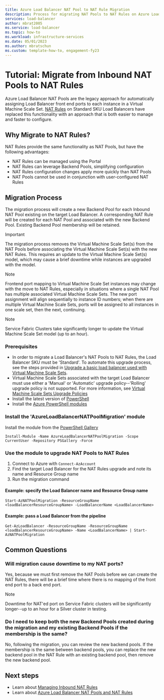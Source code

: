 ```yaml
---
title: Azure Load Balancer NAT Pool to NAT Rule Migration
description: Process for migrating NAT Pools to NAT Rules on Azure Load Balancer.
services: load-balancer
author: mbrat2005
ms.service: load-balancer
ms.topic: how-to
ms.workload: infrastructure-services
ms.date: 05/01/2023
ms.author: mbratschun
ms.custom: template-how-to, engagement-fy23
---
```


# Tutorial: Migrate from Inbound NAT Pools to NAT Rules

Azure Load Balancer NAT Pools are the legacy approach for automatically assigning Load Balancer front end ports to each instance in a Virtual Machine Scale Set. [NAT Rules](inbound-nat-rules.md) on Standard SKU Load Balancers have replaced this functionality with an approach that is both easier to manage and faster to configure. 

## Why Migrate to NAT Rules?

NAT Rules provide the same functionality as NAT Pools, but have the following advantages:
* NAT Rules can be managed using the Portal
* NAT Rules can leverage Backend Pools, simplifying configuration
* NAT Rules configuration changes apply more quickly than NAT Pools
* NAT Pools cannot be used in conjunction with user-configured NAT Rules

## Migration Process

The migration process will create a new Backend Pool for each Inbound NAT Pool existing on the target Load Balancer. A corresponding NAT Rule will be created for each NAT Pool and associated with the new Backend Pool. Existing Backend Pool membership will be retained. 

> [!IMPORTANT]
> The migration process removes the Virtual Machine Scale Set(s) from the NAT Pools before associating the Virtual Machine Scale Set(s) with the new NAT Rules. This requires an update to the Virtual Machine Scale Set(s) model, which may cause a brief downtime while instances are upgraded with the model.

> [!NOTE]
> Frontend port mapping to Virtual Machine Scale Set instances may change with the move to NAT Rules, especially in situations where a single NAT Pool has multiple associated Virtual Machine Scale Sets. The new port assignment will align sequentially to instance ID numbers; when there are multiple Virtual Machine Scale Sets, ports will be assigned to all instances in one scale set, then the next, continuing. 

> [!NOTE]
> Service Fabric Clusters take significantly longer to update the Virtual Machine Scale Set model (up to an hour). 

### Prerequisites 

* In order to migrate a Load Balancer's NAT Pools to NAT Rules, the Load Balancer SKU must be 'Standard'. To automate this upgrade process, see the steps provided in [Upgrade a basic load balancer used with Virtual Machine Scale Sets](upgrade-basic-standard-virtual-machine-scale-sets.md).
* Virtual Machine Scale Sets associated with the target Load Balancer must use either a 'Manual' or 'Automatic' upgrade policy--'Rolling' upgrade policy is not supported. For more information, see [Virtual Machine Scale Sets Upgrade Policies](../virtual-machine-scale-sets/virtual-machine-scale-sets-upgrade-scale-set.md#how-to-bring-vms-up-to-date-with-the-latest-scale-set-model)
* Install the latest version of [PowerShell](/powershell/scripting/install/installing-powershell)
* Install the [Azure PowerShell modules](/powershell/azure/install-azure-powershell)

### Install the 'AzureLoadBalancerNATPoolMigration' module

Install the module from the [PowerShell Gallery](https://www.powershellgallery.com/packages/AzureLoadBalancerNATPoolMigration)

```azurepowershell
Install-Module -Name AzureLoadBalancerNATPoolMigration -Scope CurrentUser -Repository PSGallery -Force
```

### Use the module to upgrade NAT Pools to NAT Rules

1. Connect to Azure with `Connect-AzAccount`
1. Find the target Load Balancer for the NAT Rules upgrade and note its name and Resource Group name
1. Run the migration command

#### Example: specify the Load Balancer name and Resource Group name
   ```azurepowershell
   Start-AzNATPoolMigration -ResourceGroupName <loadBalancerResourceGroupName> -LoadBalancerName <LoadBalancerName>
   ```

#### Example: pass a Load Balancer from the pipeline
   ```azurepowershell
   Get-AzLoadBalancer -ResourceGroupName -ResourceGroupName <loadBalancerResourceGroupName> -Name <LoadBalancerName> | Start-AzNATPoolMigration
   ```

## Common Questions

### Will migration cause downtime to my NAT ports?

Yes, because we must first remove the NAT Pools before we can create the NAT Rules, there will be a brief time where there is no mapping of the front end port to a back end port.

> [!NOTE]
> Downtime for NAT'ed port on Service Fabric clusters will be significantly longer--up to an hour for a Silver cluster in testing. 

### Do I need to keep both the new Backend Pools created during the migration and my existing Backend Pools if the membership is the same?

No, following the migration, you can review the new backend pools. If the membership is the same between backend pools, you can replace the new backend pool in the NAT Rule with an existing backend pool, then remove the new backend pool. 

## Next steps

- Learn about [Managing Inbound NAT Rules](./manage-inbound-nat-rules.md)
- Learn about [Azure Load Balancer NAT Pools and NAT Rules](https://azure.microsoft.com/blog/manage-port-forwarding-for-backend-pool-with-azure-load-balancer/)
